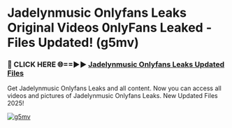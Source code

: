 # Jadelynmusic Onlyfans Leaks Original Videos 0nlyFans Leaked - Files Updated! (g5mv)

<h3>🔴 CLICK HERE 🌐==►► <a href="https://tinyurl.com/2jnfzry5" rel="nofollow">Jadelynmusic Onlyfans Leaks Updated Files</a></h3>

Get Jadelynmusic Onlyfans Leaks and all content. Now you can access all videos and pictures of Jadelynmusic Onlyfans Leaks. New Updated Files 2025!

[![g5mv](https://i.imgur.com/GyGTBgg.gif)](https://tinyurl.com/2jnfzry5)
